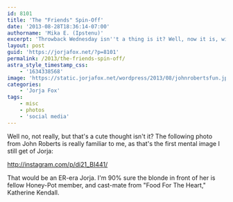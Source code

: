 ```yaml
---
id: 8101
title: 'The "Friends" Spin-Off'
date: '2013-08-28T18:36:14-07:00'
authorname: 'Mika E. (Ipstenu)'
excerpt: 'Throwback Wednesday isn''t a thing is it? Well, now it is, with a throwback photo of Jorja that should make you smile.'
layout: post
guid: 'https://jorjafox.net/?p=8101'
permalink: /2013/the-friends-spin-off/
astra_style_timestamp_css:
    - '1634338568'
image: 'https://static.jorjafox.net/wordpress/2013/08/johnrobertsfun.jpeg'
categories:
    - 'Jorja Fox'
tags:
    - misc
    - photos
    - 'social media'
---
```


Well no, not really, but that's a cute thought isn't it? The following photo from John Roberts is really familiar to me, as that's the first mental image I still get of Jorja:

http://instagram.com/p/di21_BI441/

That would be an ER-era Jorja. I'm 90% sure the blonde in front of her is fellow Honey-Pot member, and cast-mate from "Food For The Heart," Katherine Kendall.
